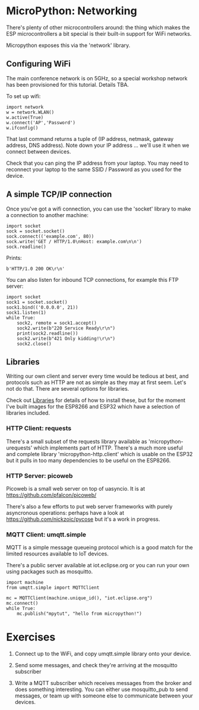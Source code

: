 # MicroPython: Networking

There's plenty of other microcontrollers around: the thing which makes the ESP microcontrollers
a bit special is their built-in support for WiFi networks.

Micropython exposes this via the 'network' library.

## Configuring WiFi

The main conference network is on 5GHz, so a special workshop network has been provisioned 
for this tutorial.  Details TBA.

To set up wifi:

    import network
    w = network.WLAN()
    w.active(True)
    w.connect('AP','Password')
    w.ifconfig()

That last command returns a tuple of (IP address, netmask, gateway address, DNS address).
Note down your IP address ... we'll use it when we connect between devices.

Check that you can ping the IP address from your laptop.  You may need to reconnect your
laptop to the same SSID / Password as you used for the device.

## A simple TCP/IP connection

Once you've got a wifi connection, you can use the 'socket' library to make a connection
to another machine:

    import socket
    sock = socket.socket()
    sock.connect(('example.com', 80))
    sock.write('GET / HTTP/1.0\nHost: example.com\n\n')
    sock.readline()

Prints:

    b'HTTP/1.0 200 OK\r\n'

You can also listen for inbound TCP connections, for example this FTP server:

    import socket
    sock1 = socket.socket()
    sock1.bind(('0.0.0.0', 21))
    sock1.listen(1)
    while True:
        sock2, remote = sock1.accept()
        sock2.write(b"220 Service Ready\r\n")
        print(sock2.readline())
        sock2.write(b"421 Only kidding!\r\n")
        sock2.close()

## Libraries

Writing our own client and server every time would be tedious at best,
and protocols such as HTTP are not as simple as they may at first seem.
Let's not do that.  There are several options for libraries.

Check out [Libraries](libraries.md) for details of how to install these,
but for the moment I've built images for the ESP8266 and ESP32 which
have a selection of libraries included.

### HTTP Client: requests

There's a small subset of the requests library available as 
'micropython-urequests' which implements part of HTTP.  There's a much 
more useful and complete library 'micropython-http.client' which is usable on the
ESP32 but it pulls in too many dependencies to be useful on the ESP8266.

### HTTP Server: picoweb

Picoweb is a small web server on top of uasyncio.  It is at https://github.com/pfalcon/picoweb/

There's also a few efforts to put web server frameworks with purely asyncronous 
operations: perhaps have a look at https://github.com/nickzoic/pycose but it's a work
in progress.

### MQTT Client: umqtt.simple

MQTT is a simple message queueing protocol which is a good match for the limited
resources available to IoT devices.

There's a public server available at iot.eclipse.org or you can run your own using
packages such as mosquitto.

    import machine
    from umqtt.simple import MQTTClient

    mc = MQTTClient(machine.unique_id(), "iot.eclipse.org")
    mc.connect()
    while True:
        mc.publish("mpytut", "hello from micropython!")

# Exercises

1. Connect up to the WiFi, and copy umqtt.simple library onto your device.

2. Send some messages, and check they're arriving at the mosquitto subscriber

3. Write a MQTT subscriber which receives messages from the broker and does
   something interesting.  You can either use mosquitto\_pub to send messages,
   or team up with someone else to communicate between your devices. 
